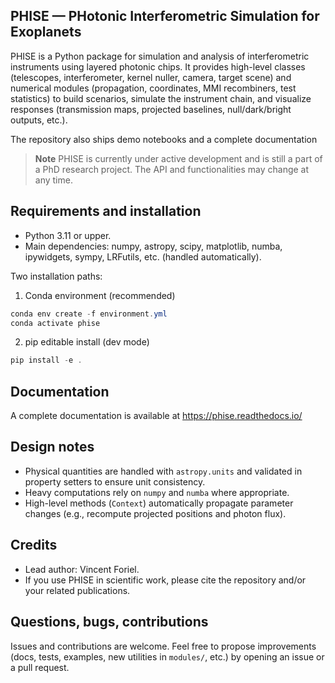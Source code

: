 ## PHISE — PHotonic Interferometric Simulation for Exoplanets

PHISE is a Python package for simulation and analysis of interferometric instruments using layered photonic chips. It provides high-level classes (telescopes, interferometer, kernel nuller, camera, target scene) and numerical modules (propagation, coordinates, MMI recombiners, test statistics) to build scenarios, simulate the instrument chain, and visualize responses (transmission maps, projected baselines, null/dark/bright outputs, etc.).

The repository also ships demo notebooks and a complete documentation

> **Note**
> PHISE is currently under active development and is still a part of a PhD research project. The API and functionalities may change at any time.

## Requirements and installation

- Python 3.11 or upper.
- Main dependencies: numpy, astropy, scipy, matplotlib, numba, ipywidgets, sympy, LRFutils, etc. (handled automatically).

Two installation paths:

1) Conda environment (recommended)

```powershell
conda env create -f environment.yml
conda activate phise
```

2) pip editable install (dev mode)

```powershell
pip install -e .
```

## Documentation

A complete documentation is available at https://phise.readthedocs.io/

## Design notes

- Physical quantities are handled with `astropy.units` and validated in property setters to ensure unit consistency.
- Heavy computations rely on `numpy` and `numba` where appropriate.
- High-level methods (`Context`) automatically propagate parameter changes (e.g., recompute projected positions and photon flux).

## Credits

- Lead author: Vincent Foriel.
- If you use PHISE in scientific work, please cite the repository and/or your related publications.

## Questions, bugs, contributions

Issues and contributions are welcome. Feel free to propose improvements (docs, tests, examples, new utilities in `modules/`, etc.) by opening an issue or a pull request.

